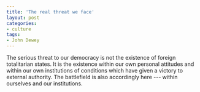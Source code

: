 ```yaml
---
title: 'The real threat we face'
layout: post
categories:
- culture
tags:
- John Dewey
---
```


The serious threat to our democracy is not the existence of foreign totalitarian states. It is the existence within our own personal attitudes and within our own institutions of conditions which have given a victory to external authority. The battlefield is also accordingly here --- within ourselves and our institutions.